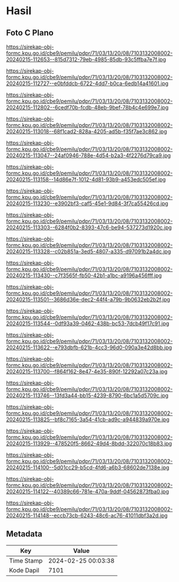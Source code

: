 # Hasil

## Foto C Plano

https://sirekap-obj-formc.kpu.go.id/cbe9/pemilu/pdpr/71/03/13/20/08/7103132008002-20240215-112653--815d7312-79eb-4985-85db-93c5ffba7e7f.jpg

https://sirekap-obj-formc.kpu.go.id/cbe9/pemilu/pdpr/71/03/13/20/08/7103132008002-20240215-112727--e0bfddcb-6722-4dd7-b0ca-6edb14a41601.jpg

https://sirekap-obj-formc.kpu.go.id/cbe9/pemilu/pdpr/71/03/13/20/08/7103132008002-20240215-112802--6cedf70b-fcdb-48eb-9bef-78b4c4e699e7.jpg

https://sirekap-obj-formc.kpu.go.id/cbe9/pemilu/pdpr/71/03/13/20/08/7103132008002-20240215-113018--68f1cad2-828a-4205-ad5b-f35f7ae3c862.jpg

https://sirekap-obj-formc.kpu.go.id/cbe9/pemilu/pdpr/71/03/13/20/08/7103132008002-20240215-113047--24af0946-788e-4d54-b2a3-4f2276d79ca9.jpg

https://sirekap-obj-formc.kpu.go.id/cbe9/pemilu/pdpr/71/03/13/20/08/7103132008002-20240215-113158--14d86e7f-1012-4d81-93b9-a453edc505ef.jpg

https://sirekap-obj-formc.kpu.go.id/cbe9/pemilu/pdpr/71/03/13/20/08/7103132008002-20240215-113230--e3902bf3-caf5-45e1-9d84-3f7ca55426cd.jpg

https://sirekap-obj-formc.kpu.go.id/cbe9/pemilu/pdpr/71/03/13/20/08/7103132008002-20240215-113303--6284f0b2-8393-47c6-be94-537273d1920c.jpg

https://sirekap-obj-formc.kpu.go.id/cbe9/pemilu/pdpr/71/03/13/20/08/7103132008002-20240215-113328--c02b851a-3ed5-4807-a335-d97091b2a4dc.jpg

https://sirekap-obj-formc.kpu.go.id/cbe9/pemilu/pdpr/71/03/13/20/08/7103132008002-20240215-113430--c7f3565f-fb50-42b1-a1bc-a9196a456fff.jpg

https://sirekap-obj-formc.kpu.go.id/cbe9/pemilu/pdpr/71/03/13/20/08/7103132008002-20240215-113501--3686d36e-dec2-44f4-a79b-9b0632eb2b2f.jpg

https://sirekap-obj-formc.kpu.go.id/cbe9/pemilu/pdpr/71/03/13/20/08/7103132008002-20240215-113544--0df93a39-0462-438b-bc53-7dcb49f17c91.jpg

https://sirekap-obj-formc.kpu.go.id/cbe9/pemilu/pdpr/71/03/13/20/08/7103132008002-20240215-113622--e793dbfb-621b-4cc3-96d0-090a3e42d8bb.jpg

https://sirekap-obj-formc.kpu.go.id/cbe9/pemilu/pdpr/71/03/13/20/08/7103132008002-20240215-113700--f864f162-8e47-4e35-890f-12292a07c23a.jpg

https://sirekap-obj-formc.kpu.go.id/cbe9/pemilu/pdpr/71/03/13/20/08/7103132008002-20240215-113746--13fd3a44-bb15-4239-8790-6bc1a5d5709c.jpg

https://sirekap-obj-formc.kpu.go.id/cbe9/pemilu/pdpr/71/03/13/20/08/7103132008002-20240215-113825--bf8c7165-3a54-41cb-ad9c-a944839a970e.jpg

https://sirekap-obj-formc.kpu.go.id/cbe9/pemilu/pdpr/71/03/13/20/08/7103132008002-20240215-113929--478520f5-8662-49d4-8bdd-322070c18b83.jpg

https://sirekap-obj-formc.kpu.go.id/cbe9/pemilu/pdpr/71/03/13/20/08/7103132008002-20240215-114100--5d01cc29-b5cd-4fd6-a6b3-68602de7138e.jpg

https://sirekap-obj-formc.kpu.go.id/cbe9/pemilu/pdpr/71/03/13/20/08/7103132008002-20240215-114122--40389c66-781e-470a-9ddf-04562873fba0.jpg

https://sirekap-obj-formc.kpu.go.id/cbe9/pemilu/pdpr/71/03/13/20/08/7103132008002-20240215-114148--eccb73cb-6243-48c6-ac76-41011dbf3a2d.jpg


## Metadata

| Key        | Value               |
| ---------- | ------------------- |
| Time Stamp | 2024-02-25 00:03:38 |
| Kode Dapil | 7101                |



